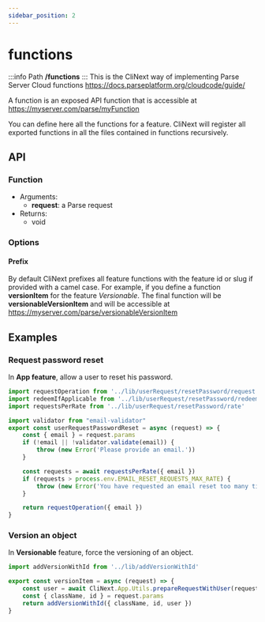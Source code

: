 ```yaml
---
sidebar_position: 2
---
```


# functions

:::info Path
**/functions**
:::
This is the CliNext way of implementing Parse Server Cloud functions https://docs.parseplatform.org/cloudcode/guide/

A function is an exposed API function that is accessible at
https://myserver.com/parse/myFunction

You can define here all the functions for a feature.
CliNext will register all exported functions in all the files contained in functions recursively.

## API

### Function
- Arguments:
    - **request**: a Parse request
- Returns:
    - void

### Options
#### Prefix
By default CliNext prefixes all feature functions with the feature id or slug if provided with a camel case.
For example, if you define a function **versionItem** for the feature *Versionable*. The final function will be **versionableVersionItem** and will be accessible at https://myserver.com/parse/versionableVersionItem

## Examples

### Request password reset
In **App feature**, allow a user to reset his password.

```js
import requestOperation from '../lib/userRequest/resetPassword/request'
import redeemIfApplicable from '../lib/userRequest/resetPassword/redeem'
import requestsPerRate from '../lib/userRequest/resetPassword/rate'

import validator from "email-validator"
export const userRequestPasswordReset = async (request) => {
    const { email } = request.params
    if (!email || !validator.validate(email)) {
        throw (new Error('Please provide an email.'))
    }

    const requests = await requestsPerRate({ email })
    if (requests > process.env.EMAIL_RESET_REQUESTS_MAX_RATE) {
        throw (new Error('You have requested an email reset too many times. Please wait until tomorrow.'))
    }

    return requestOperation({ email })
}
``` 

### Version an object
In **Versionable** feature, force the versioning of an object.

```js
import addVersionWithId from '../lib/addVersionWithId'

export const versionItem = async (request) => {
    const user = await CliNext.App.Utils.prepareRequestWithUser(request)
    const { className, id } = request.params
    return addVersionWithId({ className, id, user })
}
``` 
